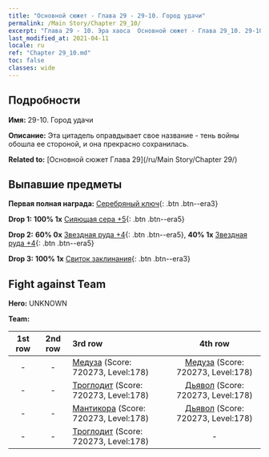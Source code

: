 ```yaml
---
title: "Основной сюжет - Глава 29 - 29-10. Город удачи"
permalink: /Main Story/Chapter 29_10/
excerpt: "Глава 29 - 10. Эра хаоса  Основной сюжет - Глава 29_10. 29-10. Город удачи"
last_modified_at: 2021-04-11
locale: ru
ref: "Chapter 29_10.md"
toc: false
classes: wide
---
```


## Подробности

 **Имя:** 29-10. Город удачи

 **Описание:** Эта цитадель оправдывает свое название - тень войны обошла ее стороной, и она прекрасно сохранилась.

 **Related to:** [Основной сюжет Глава 29](/ru/Main Story/Chapter 29/)

## Выпавшие предметы

 **Первая полная награда:** [Серебряный ключ](/ru/Items/con_693/){: .btn .btn--era3}

 **Drop 1:** **100% 1x** [Сияющая сера +5](/ru/Items/mat_99/){: .btn .btn--era5}

 **Drop 2:** **60% 0x** [Звездная руда +4](/ru/Items/mat_89/){: .btn .btn--era5}, **40% 1x** [Звездная руда +4](/ru/Items/mat_89/){: .btn .btn--era5}

 **Drop 3:** **100% 1x** [Свиток заклинания](/ru/Items/con_694/){: .btn .btn--era3}


## Fight against Team
 **Hero:** UNKNOWN

 **Team:**


  | 1st row | 2nd row | 3rd row | 4th row |
  |:----:|:----:|:----|:----:|
  | - | - | [Медуза](/ru/units/Medusa/) (Score: 720273, Level:178)  | [Медуза](/ru/units/Medusa/) (Score: 720273, Level:178)  |
  | - | - | [Троглодит](/ru/units/Troglodyte/) (Score: 720273, Level:178)  | [Дьявол](/ru/units/Devil/) (Score: 720273, Level:178)  |
  | - | - | [Мантикора](/ru/units/Manticore/) (Score: 720273, Level:178)  | [Дьявол](/ru/units/Devil/) (Score: 720273, Level:178)  |
  | - | - | [Троглодит](/ru/units/Troglodyte/) (Score: 720273, Level:178)  | - |


